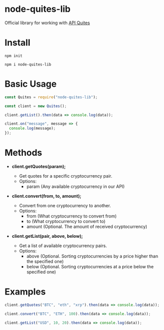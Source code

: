 # node-quites-lib
Official library for working with [API Quites](http://quites.site/)
# Install
```
npm init 

npm i node-quites-lib
```
# Basic Usage
```js
const Quites = require("node-quites-lib");

const client = new Quites();

client.getList().then(data => console.log(data));

client.on("message", message => {
  console.log(message);
});
```
# Methods

- __client.getQuotes(param);__
  - Get quotes for a specific cryptocurrency pair.
  - Options:
    - param (Any available cryptocurrency in our API)

- __client.convert(from, to, amount);__
  - Convert from one cryptocurrency to another.
  - Options:
    - from (What cryptocurrency to convert from)
    - to (What cryptocurrency to convert to)
    - amount (Optional. The amount of received cryptocurrency)

- __client.getList(pair, above, below);__
  - Get a list of available cryptocurrency pairs.  
  - Options:
    - above (Optional. Sorting cryptocurrencies by a price higher than the specified one)
    - below (Optional. Sorting cryptocurrencies at a price below the specified one)   

# Examples
```js
client.getQuotes("BTC", "eth", "xrp").then(data => console.log(data));

client.convert("BTC", "ETH", 100).then(data => console.log(data));

client.getList("USD", 10, 20).then(data => console.log(data));
```
